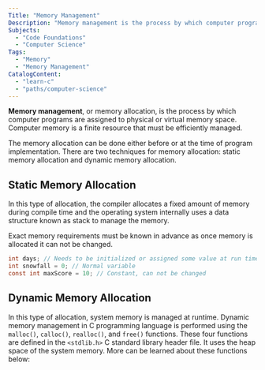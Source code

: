 ```yaml
---
Title: "Memory Management"
Description: "Memory management is the process by which computer programs are assigned to physical or virtual memory space."
Subjects:
  - "Code Foundations"
  - "Computer Science"
Tags:
  - "Memory"
  - "Memory Management"
CatalogContent:
  - "learn-c"
  - "paths/computer-science"
---
```


**Memory management**, or memory allocation, is the process by which computer programs are assigned to physical or virtual memory space. Computer memory is a finite resource that must be efficiently managed.

The memory allocation can be done either before or at the time of program implementation. There are two techniques for memory allocation: static memory allocation and dynamic memory allocation.

## Static Memory Allocation

In this type of allocation, the compiler allocates a fixed amount of memory during compile time and the operating system internally uses a data structure known as stack to manage the memory.

Exact memory requirements must be known in advance as once memory is allocated it can not be changed.

```c
int days; // Needs to be initialized or assigned some value at run time
int snowfall = 0; // Normal variable
const int maxScore = 10; // Constant, can not be changed
```

## Dynamic Memory Allocation

In this type of allocation, system memory is managed at runtime. Dynamic memory management in C programming language is performed using the `malloc()`, `calloc()`, `realloc()`, and `free()` functions. These four functions are defined in the `<stdlib.h>` C standard library header file. It uses the heap space of the system memory. More can be learned about these functions below:
